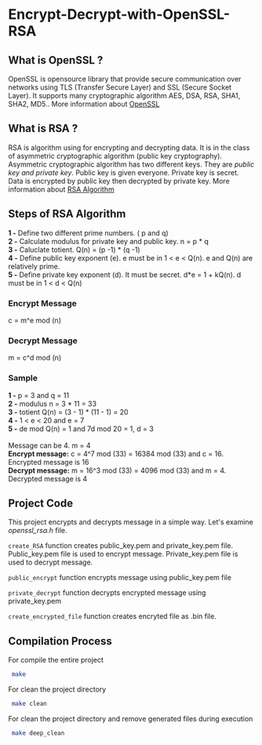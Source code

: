 # Encrypt-Decrypt-with-OpenSSL-RSA

## What is OpenSSL ?
OpenSSL is opensource library that provide secure communication over networks using TLS (Transfer Secure Layer) and SSL (Secure Socket Layer). 
It supports many cryptographic algorithm AES, DSA, RSA, SHA1, SHA2, MD5.. More information about [OpenSSL](https://en.wikipedia.org/wiki/OpenSSL) 

## What is RSA ? 
RSA is algorithm using for encrypting and decrypting data. 
It is in the class of asymmetric cryptographic algorithm (public key cryptography). 
Asymmetric cryptographic algorithm has two different keys. 
They are *public key and private key*. Public key is given everyone. 
Private key is secret. 
Data is encrypted by public key then decrypted by private key.
More information about [RSA Algorithm](https://simple.wikipedia.org/wiki/RSA_(algorithm)) 

## Steps of RSA Algorithm
**1 -** Define two different prime numbers. ( p and q) <br />
**2 -** Calculate modulus for private key and public key. n = p * q <br />
**3 -** Caluclate totient. Q(n) = (p -1) * (q -1) <br />
**4 -** Define public key exponent (e). e must be in 1 < e < Q(n). e and Q(n) are relatively prime. <br />
**5 -** Define private key exponent (d). It must be secret. d*e = 1 + kQ(n). d must be in 1 < d < Q(n) <br />

### Encrypt Message

c = m^e mod (n)

### Decrypt Message

m = c^d mod (n)

### Sample

**1 -** p = 3 and q = 11 <br />
**2 -** modulus n = 3 * 11 = 33 <br />
**3 -** totient Q(n) = (3 - 1) * (11 - 1) = 20 <br />
**4 -** 1 < e < 20 and e = 7 <br />
**5 -** de mod Q(n) = 1 and 7d mod 20 = 1, d = 3 <br />
<br />
Message can be 4. m = 4 <br />
**Encrypt message:** c = 4^7 mod (33) = 16384 mod (33) and c = 16. Encrypted message is 16 <br />
**Decrypt message:** m = 16^3 mod (33) = 4096 mod (33) and m = 4. Decrypted message is 4 <br />

## Project Code
This project encrypts and decrypts message in a simple way. Let's examine *openssl_rsa.h* file. <br />

`create_RSA` function creates public_key.pem and private_key.pem file. Public_key.pem file is used to encrypt message. Private_key.pem file is used to decrypt message. <br />

`public_encrypt` function encrypts message using public_key.pem file <br />

`private_decrypt` function decrypts encrypted message using private_key.pem <br />

`create_encrypted_file` function creates encryted file as .bin file.

## Compilation Process
For compile the entire project
```sh
 make
```

For clean the project directory
```sh
 make clean
```

For clean the project directory and remove generated files during execution
```sh
 make deep_clean
```
